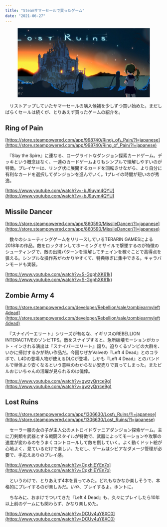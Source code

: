 ```yaml
---
title: "Steamサマーセールで買ったゲーム"
date: "2021-06-27"
---
```


<figure>

![](assets/n89f3690665cc_917edc5cee6b933c8d027958ca04755b.jpg)

</figure>

　リストアップしていたサマーセールの購入候補を少しずつ買い始めた。まだしばらくセールは続くが、とりあえず買ったゲームの紹介を。

## Ring of Pain

[https://store.steampowered.com/app/998740/Ring\_of\_Pain/?l=japanese](https://store.steampowered.com/app/998740/Ring_of_Pain/?l=japanese)

　『Slay the Spire』に連なる、ローグライトなダンジョン探索カードゲーム。デッキという概念はなく、一連のカードゲームよりもシンプルで理解しやすいのが特徴。プレイヤーは、リング状に展開するカードを回転させながら、より自分に有利なカードを選択してダンジョンを進んでいく。1プレイの時間が短いのが秀逸。

[https://www.youtube.com/watch?v=-bJ9uym4QYU](https://www.youtube.com/watch?v=-bJ9uym4QYU)

## Missile Dancer

[https://store.steampowered.com/app/860590/MissileDancer/?l=japanese](https://store.steampowered.com/app/860590/MissileDancer/?l=japanese)

　数々のシューティングゲームをリリースしているTERARIN GAMESによる2018年の作品。敵をロックオンしてホーミングミサイルで撃墜するのが特徴のシューティングで、敵の出現パターンを理解してチェインを稼ぐことで高得点を狙える。シンプルな操作系がわかりやすくて、特典稼ぎに集中できる。キャラバンモードも実装。

[https://www.youtube.com/watch?v=S-GgphXK61k](https://www.youtube.com/watch?v=S-GgphXK61k)

## Zombie Army 4

[https://store.steampowered.com/developer/Rebellion/sale/zombiearmyleft4dead](https://store.steampowered.com/developer/Rebellion/sale/zombiearmyleft4dead)

　『スナイパーエリート』シリーズが有名な、イギリスのREBELLION INTERACTIVEのゾンビTPS。敵をスナイプすると、急所破壊モーションがカット・インされる演出は『スナイパーエリート』譲り。迫りくるゾンビの大群を、いかに掃討するかが熱い作品だ。今回なぜかValveの『Left 4 Dead』とのコラボで、L4Dの登場人物が使えるDLCが登場。しかも『Left 4 Dead』とのバンドルで単体より安くなるという意味のわからない安売りで買ってしまった。またビルおじいちゃんの活躍が見られるのは僥倖。

[https://www.youtube.com/watch?v=gwzyQrrce9g](https://www.youtube.com/watch?v=gwzyQrrce9g)

## Lost Ruins

[https://store.steampowered.com/app/1306630/Lost\_Ruins/?l=japanese](https://store.steampowered.com/app/1306630/Lost_Ruins/?l=japanese)

　セーラー服の女の子が主人公のメトロイドヴァニアダンジョン探索ゲーム。主に刀剣類を武器とする戦闘スタイルが特徴で、武器によってモーションや攻撃の速度が変わるのをうまくコントロールして敵を倒していく。よく動くドット絵が心地よく、見ているだけで楽しい。ただし、ゲームはシビアなダメージ管理が必要で、手応えありのプレイ感。

[https://www.youtube.com/watch?v=CqxhiEYEn7o](https://www.youtube.com/watch?v=CqxhiEYEn7o)

　というわけで、とりあえず4本を買ってみた。どれもなかなか楽しそうで、本格的にプレイするのが楽しみだ。いや、プレイするよ。ホントに。

　ちなみに、おまけでついてきた『Left 4 Dead』も、久々にプレイしたら10年以上前のゲームにも関わらず、かなり楽しめた。

[https://www.youtube.com/watch?v=DCUv4uY8XC0](https://www.youtube.com/watch?v=DCUv4uY8XC0)
